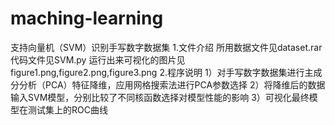 # maching-learning
支持向量机（SVM）识别手写数字数据集
1.文件介绍
所用数据文件见dataset.rar
代码文件见SVM.py
运行出来可视化的图片见figure1.png,figure2.png,figure3.png
2.程序说明
1）对手写数字数据集进行主成分分析（PCA）特征降维，应用网格搜索法进行PCA参数选择
2）将降维后的数据输入SVM模型，分别比较了不同核函数选择对模型性能的影响
3）可视化最终模型在测试集上的ROC曲线
